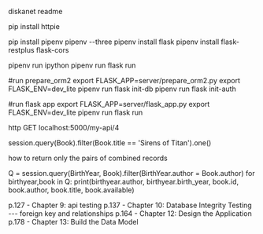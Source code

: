 diskanet readme

pip install httpie

pip install pipenv
pipenv --three
pipenv install flask
pipenv install flask-restplus flask-cors

pipenv run ipython
pipenv run flask run

#run prepare_orm2
export FLASK_APP=server/prepare_orm2.py
export FLASK_ENV=dev_lite
pipenv run flask init-db
pipenv run flask init-auth

#run flask app
export FLASK_APP=server/flask_app.py
export FLASK_ENV=dev_lite
pipenv run flask run

http GET localhost:5000/my-api/4




session.query(Book).filter(Book.title == 'Sirens of Titan').one()

how to return only the pairs of combined records

Q = session.query(BirthYear, Book).filter(BirthYear.author = Book.author)
for birthyear,book in Q:
	print(birthyear.author, birthyear.birth_year, book.id, book.author, book.title,
		book.available)
		
p.127 - Chapter 9: api testing 
p.137 - Chapter 10: Database Integrity Testing --- foreign key and relationships
p.164 - Chapter 12: Design the Application
p.178 - Chapter 13: Build the Data Model